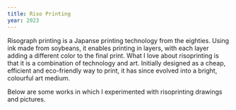 ```yaml
---
title: Riso Printing
year: 2023
---
```

Risograph printing is a Japanse printing technology from the eighties. Using ink made from soybeans, it enables printing in layers, with each layer adding a different color to the final print. What I love about risoprinting is that it is a combination of technology and art. Initially designed as a cheap, efficient and eco-friendly way to print, it has since evolved into a bright, colourful art medium.

Below are some works in which I experimented with risoprinting drawings and pictures.